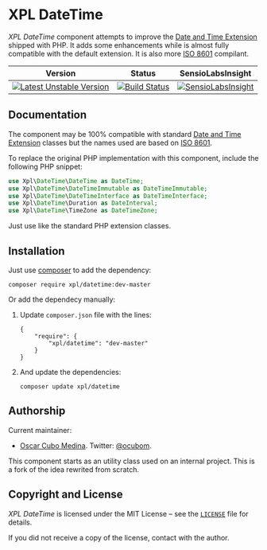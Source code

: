 XPL DateTime
============

_XPL DateTime_ component attempts to improve the [Date and Time Extension][]
shipped with PHP. It adds some enhancements while is almost fully compatible
with the default extension. It is also more [ISO 8601][] compilant.


| Version | Status | SensioLabsInsight |
| ------- | ------ | ----------------- |
| [![Latest Unstable Version](https://poser.pugx.org/xpl/datetime/v/unstable.png)](https://packagist.org/packages/xpl/datetime) | [![Build Status](https://travis-ci.org/ocubom/Xpl-DateTime.png?branch=master)](https://travis-ci.org/ocubom/Xpl-DateTime) | [![SensioLabsInsight](https://insight.sensiolabs.com/projects/b0a9a1fa-e676-4484-80ec-61382f2674eb/big.png)](https://insight.sensiolabs.com/projects/b0a9a1fa-e676-4484-80ec-61382f2674eb) |

Documentation
-------------

The component may be 100% compatible with standard [Date and Time Extension][]
classes but the names used are based on [ISO 8601][].

To replace the original PHP implementation with this component, include the
following PHP snippet:

```php
use Xpl\DateTime\DateTime as DateTime;
use Xpl\DateTime\DateTimeImmutable as DateTimeImmutable;
use Xpl\DateTime\DateTimeInterface as DateTimeInterface;
use Xpl\DateTime\Duration as DateInterval;
use Xpl\DateTime\TimeZone as DateTimeZone;
```

Just use like the standard PHP extension classes.

Installation
------------

Just use [composer][] to add the dependency:

```
composer require xpl/datetime:dev-master
```

Or add the dependecy manually:

1.  Update ``composer.json`` file with the lines:

    ```
    {
        "require": {
            "xpl/datetime": "dev-master"
        }
    }
    ```

2.  And update the dependencies:

    ```
    composer update xpl/datetime
    ```

Authorship
----------

Current maintainer:

* [Oscar Cubo Medina](http://github.com/ocubom/ "@ocubom projects").
  Twitter: [@ocubom](http://twitter.com/ocubom/ "@ocubom on twitter").

This component starts as an utility class used on an internal project. This is
a fork of the idea rewrited from scratch.

Copyright and License
---------------------

_XPL DateTime_ is licensed under the MIT License – see the [`LICENSE`][0] file
for details.

If you did not receive a copy of the license, contact with the author.

[0]: http://github.com/ocubom/Xpl-DateTime/blob/master/LICENSE
    "XPL DateTime license file"


[Composer]: http://getcomposer.org/
    "Composer Dependency Manager for PHP"

[Date and Time Extension]: http://php.net/manual/refs.calendar.php
    "PHP Date and Time Related Extensions"

[ISO 8601]: http://en.wikipedia.org/wiki/ISO_8601
    "Data elements and interchange formats – Information interchange – Representation of dates and times (Wikipedia)"
